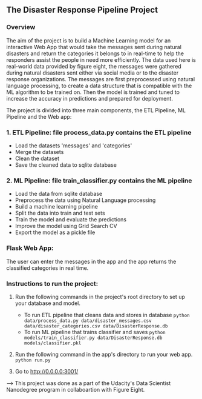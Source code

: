 ## The Disaster Response Pipeline Project
### Overview
The aim of the project is to build a Machine Learning model for an interactive Web App that would take the messages sent during natural disasters and return the categories it belongs to in real-time to help the responders assist the people in need more efficiently. The data used here is real-world data provided by figure eight, the messages were gathered during natural disasters sent either via social media or to the disaster response organizations. The messages are first preprocessed using natural language processing, to create a data structure that is compatible with the ML algorithm to be trained on. Then the model is trained and tuned to increase the accuracy in predictions and prepared for deployment.

The project is divided into three main components, the ETL Pipeline, ML Pipeline and the Web app:

### 1. ETL Pipeline: file process_data.py contains the ETL pipeline
- Load the datasets 'messages' and 'categories'
- Merge the datasets
- Clean the dataset
- Save the cleaned data to sqlite database

### 2. ML Pipeline: file train_classifier.py contains the ML pipeline
- Load the data from sqlite database
- Preprocess the data using Natural Language processing
- Build a machine learning pipeline
- Split the data into train and test sets
- Train the model and evaluate the predictions
- Improve the model using Grid Search CV
- Export the model as a pickle file

### Flask Web App:
The user can enter the messages in the app and the app returns the classified categories in real time.

### Instructions to run the project:
1. Run the following commands in the project's root directory to set up your database and model.

    - To run ETL pipeline that cleans data and stores in database
        `python data/process_data.py data/disaster_messages.csv data/disaster_categories.csv data/DisasterResponse.db`
    - To run ML pipeline that trains classifier and saves
        `python models/train_classifier.py data/DisasterResponse.db models/classifier.pkl`

2. Run the following command in the app's directory to run your web app.
    `python run.py`

3. Go to http://0.0.0.0:3001/


--> This project was done as a part of the Udacity's Data Scientist Nanodegree program in collaboartion with Figure Eight. 
